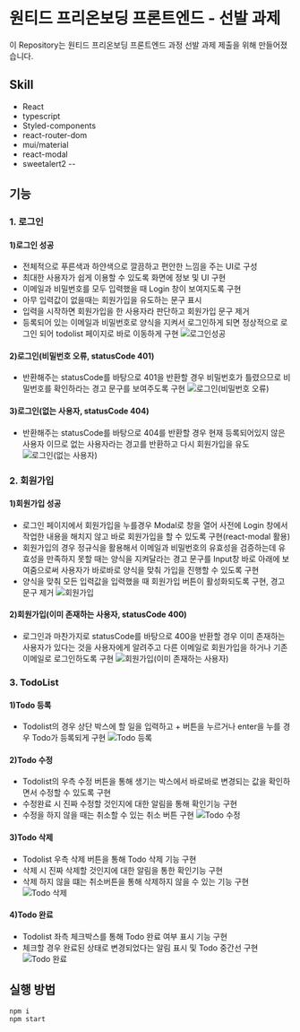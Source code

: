 # 원티드 프리온보딩 프론트엔드 - 선발 과제

이 Repository는 원티드 프리온보딩 프론트엔드 과정 선발 과제 제출을 위해 만들어졌습니다.

## Skill

- React
- typescript
- Styled-components
- react-router-dom
- mui/material
- react-modal
- sweetalert2
-- 

## 기능

### 1. 로그인

#### 1)로그인 성공

- 전체적으로 푸른색과 하얀색으로 깔끔하고 편안한 느낌을 주는 UI로 구성
- 최대한 사용자가 쉽게 이용할 수 있도록 화면에 정보 및 UI 구현
- 이메일과 비밀번호를 모두 입력했을 때 Login 창이 보여지도록 구현
- 아무 입력값이 없을때는 회원가입을 유도하는 문구 표시
- 입력을 시작하면 회원가입을 한 사용자라 판단하고 회원가입 문구 제거
- 등록되어 있는 이메일과 비밀번호로 양식을 지켜서 로그인하게 되면 정상적으로 로그인 되어 todolist 페이지로 바로 이동하게 구현
  ![로그인성공](https://user-images.githubusercontent.com/79856086/185569624-ef14b7a8-e704-4f17-95f7-9b2b4786e70c.gif)

#### 2)로그인(비밀번호 오류, statusCode 401)

- 반환해주는 statusCode를 바탕으로 401을 반환할 경우 비밀번호가 틀렸으므로 비밀번호를 확인하라는 경고 문구를 보여주도록 구현
  ![로그인(비밀번호 오류)](https://user-images.githubusercontent.com/79856086/185569880-96e59478-703d-4e7a-b0d7-664b1b75c061.gif)

#### 3)로그인(없는 사용자, statusCode 404)

- 반환해주는 statusCode를 바탕으로 404를 반환할 경우 현재 등록되어있지 않은 사용자 이므로 없는 사용자라는 경고를 반환하고 다시 회원가입을 유도
  ![로그인(없는 사용자)](https://user-images.githubusercontent.com/79856086/185569732-7f39f154-a5a2-48b1-9bbf-4f5f25ff96da.gif)

### 2. 회원가입

#### 1)회원가입 성공

- 로그인 페이지에서 회원가입을 누를경우 Modal로 창을 열어 사전에 Login 창에서 작업한 내용을 해치지 않고 바로 회원가입을 할 수 있도록 구현(react-modal 활용)
- 회원가입의 경우 정규식을 활용해서 이메일과 비밀번호의 유효성을 검증하는데 유효성을 만족하지 못할 때는 양식을 지켜달라는 경고 문구를 Input창 바로 아래에 보여줌으로써 사용자가 바로바로 양식을 맞춰 가입을 진행할 수 있도록 구현
- 양식을 맞춰 모든 입력값을 입력했을 때 회원가입 버튼이 활성화되도록 구현, 경고문구 제거
  ![회원가입](https://user-images.githubusercontent.com/79856086/185570619-fe21d049-72d7-4277-a7f2-65e9ebc4e32e.gif)

#### 2)회원가입(이미 존재하는 사용자, statusCode 400)

- 로그인과 마찬가지로 statusCode를 바탕으로 400을 반환할 경우 이미 존재하는 사용자가 있다는 것을 사용자에게 알려주고 다른 이메일로 회원가입을 하거나 기존 이메일로 로그인하도록 구현
  ![회원가입(이미 존재하는 사용자)](https://user-images.githubusercontent.com/79856086/185570749-c5800177-b968-4303-98ed-449a94e393f4.gif)

### 3. TodoList

#### 1)Todo 등록

- Todolist의 경우 상단 박스에 할 일을 입력하고 + 버튼을 누르거나 enter을 누를 경우 Todo가 등록되게 구현
  ![Todo 등록](https://user-images.githubusercontent.com/79856086/185571145-10fdd912-ee20-496b-84d4-dd1af40db473.gif)

#### 2)Todo 수정

- Todolist의 우측 수정 버튼을 통해 생기는 박스에서 바로바로 변경되는 값을 확인하면서 수정할 수 있도록 구현
- 수정완료 시 진짜 수정할 것인지에 대한 알림을 통해 확인기능 구현
- 수정을 하지 않을 때는 취소할 수 있는 취소 버튼 구현
  ![Todo 수정](https://user-images.githubusercontent.com/79856086/185571203-ba7ac16b-65da-465b-b9db-e3b1dd5b21b2.gif)

#### 3)Todo 삭제

- Todolist 우측 삭제 버튼을 통해 Todo 삭제 기능 구현
- 삭제 시 진짜 삭제할 것인지에 대한 알림을 통한 확인기능 구현
- 삭제 하지 않을 떄는 취소버튼을 통해 삭제하지 않을 수 있는 기능 구현
  ![Todo 삭제](https://user-images.githubusercontent.com/79856086/185571457-2ac9bce6-897b-43d0-b9b1-1ec6c80d1d19.gif)

#### 4)Todo 완료

- Todolist 좌측 체크박스를 통해 Todo 완료 여부 표시 기능 구현
- 체크할 경우 완료된 상태로 변경되었다는 알림 표시 및 Todo 중간선 구현
  ![Todo 완료](https://user-images.githubusercontent.com/79856086/185571652-38a28b1c-d401-4ab5-9cdb-aa5515390677.gif)

## 실행 방법

```
npm i
npm start
```
